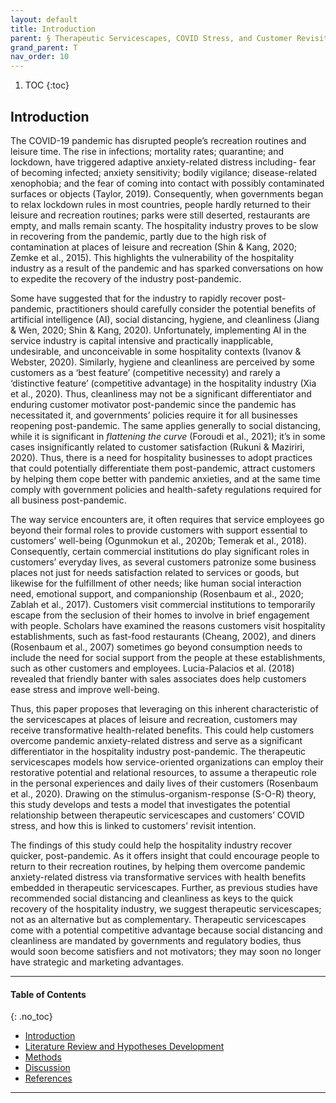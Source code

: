 ```yaml
---
layout: default
title: Introduction
parent: § Therapeutic Servicescapes, COVID Stress, and Customer Revisit Intention in the Hospitality Industry Post-Lockdown    
grand_parent: T
nav_order: 10 
---
```

<style>
.dont-break-out {
  /* These are technically the same, but use both */
  overflow-wrap: break-word;
  word-wrap: break-word;

     -ms-word-break: break-all;
  /* This is the dangerous one in WebKit, as it breaks things wherever */
  word-break: break-all;
  /* Instead use this non-standard one: */
  word-break: break-word;
}

.youtube-container {
    position: relative;
    width: 100%;
    height: 0;
    padding-bottom: 56.25%;
}
.youtube-video {
    position: absolute;
    top: 0;
    left: 0;
    width: 100%;
    height: 100%;
}

</style>

<div class="dont-break-out" markdown="1">

1. TOC
{:toc}

## Introduction
The COVID-19 pandemic has disrupted people’s recreation routines and leisure time. The rise in infections; mortality rates; quarantine; and lockdown, have triggered adaptive anxiety-related distress including- fear of becoming infected; anxiety sensitivity; bodily vigilance; disease-related xenophobia; and the fear of coming into contact with possibly contaminated surfaces or objects (Taylor, 2019). Consequently, when governments began to relax lockdown rules in most countries, people hardly returned to their leisure and recreation routines; parks were still deserted, restaurants are empty, and malls remain scanty. The hospitality industry proves to be slow in recovering from the pandemic, partly due to the high risk of contamination at places of leisure and recreation (Shin & Kang, 2020; Zemke et al., 2015). This highlights the vulnerability of the hospitality industry as a result of the pandemic and has sparked conversations on how to expedite the recovery of the industry post-pandemic.

Some have suggested that for the industry to rapidly recover post-pandemic, practitioners should carefully consider the potential benefits of artificial intelligence (AI), social distancing, hygiene, and cleanliness (Jiang & Wen, 2020; Shin & Kang, 2020). Unfortunately, implementing AI in the service industry is capital intensive and practically inapplicable, undesirable, and unconceivable in some hospitality contexts (Ivanov & Webster, 2020). Similarly, hygiene and cleanliness are perceived by some customers as a ‘best feature’ (competitive necessity) and rarely a ‘distinctive feature’ (competitive advantage) in the hospitality industry (Xia et al., 2020). Thus, cleanliness may not be a significant differentiator and enduring customer motivator post-pandemic since the pandemic has necessitated it, and governments’ policies require it for all businesses reopening post-pandemic. The same applies generally to social distancing, while it is significant in *flattening the curve* (Foroudi et al., 2021); it’s in some cases insignificantly related to customer satisfaction (Rukuni & Maziriri, 2020). Thus, there is a need for hospitality businesses to adopt practices that could potentially differentiate them post-pandemic, attract customers by helping them cope better with pandemic anxieties, and at the same time comply with government policies and health-safety regulations required for all business post-pandemic.

The way service encounters are, it often requires that service employees go beyond their formal roles to provide customers with support essential to customers’ well-being (Ogunmokun et al., 2020b; Temerak et al., 2018). Consequently, certain commercial institutions do play significant roles in customers’ everyday lives, as several customers patronize some business places not just for needs satisfaction related to services or goods, but likewise for the fulfillment of other needs; like human social interaction need, emotional support, and companionship (Rosenbaum et al., 2020; Zablah et al., 2017). Customers visit commercial institutions to temporarily escape from the seclusion of their homes to involve in brief engagement with people. Scholars have examined the reasons customers visit hospitality establishments, such as fast-food restaurants (Cheang, 2002), and diners (Rosenbaum et al., 2007) sometimes go beyond consumption needs to include the need for social support from the people at these establishments, such as other customers and employees. Lucia-Palacios et al. (2018) revealed that friendly banter with sales associates does help customers ease stress and improve well-being.

Thus, this paper proposes that leveraging on this inherent characteristic of the servicescapes at places of leisure and recreation, customers may receive transformative health-related benefits. This could help customers overcome pandemic anxiety-related distress and serve as a significant differentiator in the hospitality industry post-pandemic. The therapeutic servicescapes models how service-oriented organizations can employ their restorative potential and relational resources, to assume a therapeutic role in the personal experiences and daily lives of their customers (Rosenbaum et al., 2020). Drawing on the stimulus-organism-response (S-O-R) theory, this study develops and tests a model that investigates the potential relationship between therapeutic servicescapes and customers’ COVID stress, and how this is linked to customers’ revisit intention.

The findings of this study could help the hospitality industry recover quicker, post-pandemic. As it offers insight that could encourage people to return to their recreation routines, by helping them overcome pandemic anxiety-related distress via transformative services with health benefits embedded in therapeutic servicescapes. Further, as previous studies have recommended social distancing and cleanliness as keys to the quick recovery of the hospitality industry, we suggest therapeutic servicescapes; not as an alternative but as complementary. Therapeutic servicescapes come with a potential competitive advantage because social distancing and cleanliness are mandated by governments and regulatory bodies, thus would soon become satisfiers and not motivators; they may soon no longer have strategic and marketing advantages.

***

#### Table of Contents
{: .no_toc}

<ul><li> <a href="/docs/T/Therapeutic-Servicescapes-COVID-Stress-and-Customer-Revisit-Intention-in-the-Hospitality-Industry-Post-Lockdown-1/">
Introduction</a></li><li> <a href="/docs/T/Therapeutic-Servicescapes-COVID-Stress-and-Customer-Revisit-Intention-in-the-Hospitality-Industry-Post-Lockdown-2/">
Literature Review and Hypotheses Development</a></li><li> <a href="/docs/T/Therapeutic-Servicescapes-COVID-Stress-and-Customer-Revisit-Intention-in-the-Hospitality-Industry-Post-Lockdown-3/">
Methods</a></li><li> <a href="/docs/T/Therapeutic-Servicescapes-COVID-Stress-and-Customer-Revisit-Intention-in-the-Hospitality-Industry-Post-Lockdown-4/">
Discussion</a></li><li> <a href="/docs/T/Therapeutic-Servicescapes-COVID-Stress-and-Customer-Revisit-Intention-in-the-Hospitality-Industry-Post-Lockdown-5/">
References</a></li></ul>

***

</div>
